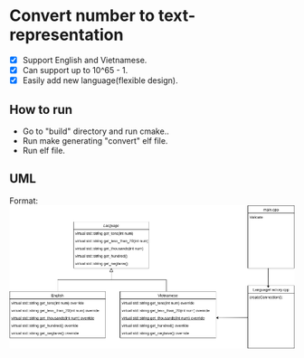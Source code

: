 # Convert number to text-representation #

- [x] Support English and Vietnamese.
- [x] Can support up to 10^65 - 1.
- [x] Easily add new language(flexible design).

## How to run ##

* Go to "build" directory and run cmake..
* Run make generating "convert" elf file.
* Run elf file.

## UML ##
Format: ![UML diagram](uml.png)
